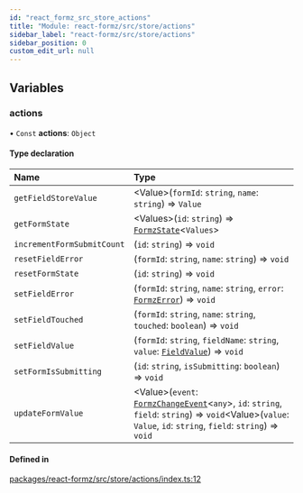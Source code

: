 ```yaml
---
id: "react_formz_src_store_actions"
title: "Module: react-formz/src/store/actions"
sidebar_label: "react-formz/src/store/actions"
sidebar_position: 0
custom_edit_url: null
---
```


## Variables

### actions

• `Const` **actions**: `Object`

#### Type declaration

| Name | Type |
| :------ | :------ |
| `getFieldStoreValue` | <Value\>(`formId`: `string`, `name`: `string`) => `Value` |
| `getFormState` | <Values\>(`id`: `string`) => [`FormzState`](react_formz_src_types_form.md#formzstate)<`Values`\> |
| `incrementFormSubmitCount` | (`id`: `string`) => `void` |
| `resetFieldError` | (`formId`: `string`, `name`: `string`) => `void` |
| `resetFormState` | (`id`: `string`) => `void` |
| `setFieldError` | (`formId`: `string`, `name`: `string`, `error`: [`FormzError`](react_formz_src_types_form.md#formzerror)) => `void` |
| `setFieldTouched` | (`formId`: `string`, `name`: `string`, `touched`: `boolean`) => `void` |
| `setFieldValue` | (`formId`: `string`, `fieldName`: `string`, `value`: [`FieldValue`](react_formz_src_types_field.md#fieldvalue)) => `void` |
| `setFormIsSubmitting` | (`id`: `string`, `isSubmitting`: `boolean`) => `void` |
| `updateFormValue` | <Value\>(`event`: [`FormzChangeEvent`](../interfaces/react_formz_src_types_events.FormzChangeEvent.md)<`any`\>, `id`: `string`, `field`: `string`) => `void`<Value\>(`value`: `Value`, `id`: `string`, `field`: `string`) => `void` |

#### Defined in

[packages/react-formz/src/store/actions/index.ts:12](https://github.com/ZerryStack/react-formz/blob/main/packages/react-formz/src/store/actions/index.ts#L12)
